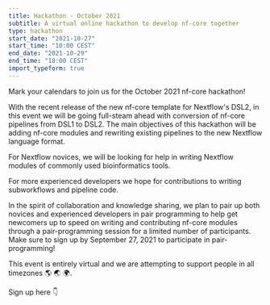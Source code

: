 ```yaml
---
title: Hackathon - October 2021
subtitle: A virtual online hackathon to develop nf-core together
type: hackathon
start_date: "2021-10-27"
start_time: "10:00 CEST"
end_date: "2021-10-29"
end_time: "18:00 CEST"
import_typeform: true
---
```


Mark your calendars to join us for the October 2021 nf-core hackathon!

With the recent release of the new nf-core template for Nextflow's DSL2, in this event we will be going full-steam ahead with conversion of nf-core pipelines from DSL1 to DSL2. The main objectives of this hackathon will be adding nf-core modules and rewriting existing pipelines to the new Nextflow language format.

For Nextflow novices, we will be looking for help in writing Nextflow modules of commonly used bioinformatics tools.

For more experienced developers we hope for contributions to writing subworkflows and pipeline code.

In the spirit of collaboration and knowledge sharing, we plan to pair up both novices and experienced developers in pair programming to help get newcomers up to speed on writing and contributing nf-core modules through a pair-programming session for a limited number of participants. Make sure to sign up by September 27, 2021 to participate in pair-programming!

This event is entirely virtual and we are attempting to support people in all timezones :earth_americas: :earth_asia: :earth_africa:.

Sign up here 👇

<div data-tf-widget="LKRMqL2n" style="width:100%;height:700px;color:#FFFFFF;"></div>
